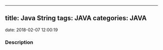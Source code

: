 ------------------
title: Java String
tags: JAVA
categories: JAVA
------------------
date: 2018-02-07 12:00:19

### Description
